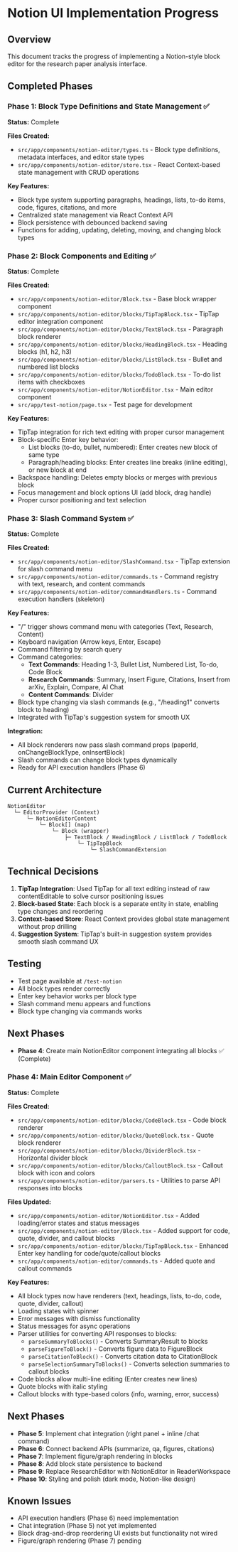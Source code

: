 # Notion UI Implementation Progress

## Overview
This document tracks the progress of implementing a Notion-style block editor for the research paper analysis interface.

## Completed Phases

### Phase 1: Block Type Definitions and State Management ✅
**Status:** Complete

**Files Created:**
- `src/app/components/notion-editor/types.ts` - Block type definitions, metadata interfaces, and editor state types
- `src/app/components/notion-editor/store.tsx` - React Context-based state management with CRUD operations

**Key Features:**
- Block type system supporting paragraphs, headings, lists, to-do items, code, figures, citations, and more
- Centralized state management via React Context API
- Block persistence with debounced backend saving
- Functions for adding, updating, deleting, moving, and changing block types

### Phase 2: Block Components and Editing ✅
**Status:** Complete

**Files Created:**
- `src/app/components/notion-editor/Block.tsx` - Base block wrapper component
- `src/app/components/notion-editor/blocks/TipTapBlock.tsx` - TipTap editor integration component
- `src/app/components/notion-editor/blocks/TextBlock.tsx` - Paragraph block renderer
- `src/app/components/notion-editor/blocks/HeadingBlock.tsx` - Heading blocks (h1, h2, h3)
- `src/app/components/notion-editor/blocks/ListBlock.tsx` - Bullet and numbered list blocks
- `src/app/components/notion-editor/blocks/TodoBlock.tsx` - To-do list items with checkboxes
- `src/app/components/notion-editor/NotionEditor.tsx` - Main editor component
- `src/app/test-notion/page.tsx` - Test page for development

**Key Features:**
- TipTap integration for rich text editing with proper cursor management
- Block-specific Enter key behavior:
  - List blocks (to-do, bullet, numbered): Enter creates new block of same type
  - Paragraph/heading blocks: Enter creates line breaks (inline editing), or new block at end
- Backspace handling: Deletes empty blocks or merges with previous block
- Focus management and block options UI (add block, drag handle)
- Proper cursor positioning and text selection

### Phase 3: Slash Command System ✅
**Status:** Complete

**Files Created:**
- `src/app/components/notion-editor/SlashCommand.tsx` - TipTap extension for slash command menu
- `src/app/components/notion-editor/commands.ts` - Command registry with text, research, and content commands
- `src/app/components/notion-editor/commandHandlers.ts` - Command execution handlers (skeleton)

**Key Features:**
- "/" trigger shows command menu with categories (Text, Research, Content)
- Keyboard navigation (Arrow keys, Enter, Escape)
- Command filtering by search query
- Command categories:
  - **Text Commands**: Heading 1-3, Bullet List, Numbered List, To-do, Code Block
  - **Research Commands**: Summary, Insert Figure, Citations, Insert from arXiv, Explain, Compare, AI Chat
  - **Content Commands**: Divider
- Block type changing via slash commands (e.g., "/heading1" converts block to heading)
- Integrated with TipTap's suggestion system for smooth UX

**Integration:**
- All block renderers now pass slash command props (paperId, onChangeBlockType, onInsertBlock)
- Slash commands can change block types dynamically
- Ready for API execution handlers (Phase 6)

## Current Architecture

```
NotionEditor
  └─ EditorProvider (Context)
      └─ NotionEditorContent
          └─ Block[] (map)
              └─ Block (wrapper)
                  ├─ TextBlock / HeadingBlock / ListBlock / TodoBlock
                      └─ TipTapBlock
                          └─ SlashCommandExtension
```

## Technical Decisions

1. **TipTap Integration**: Used TipTap for all text editing instead of raw contentEditable to solve cursor positioning issues
2. **Block-based State**: Each block is a separate entity in state, enabling type changes and reordering
3. **Context-based Store**: React Context provides global state management without prop drilling
4. **Suggestion System**: TipTap's built-in suggestion system provides smooth slash command UX

## Testing

- Test page available at `/test-notion`
- All block types render correctly
- Enter key behavior works per block type
- Slash command menu appears and functions
- Block type changing via commands works

## Next Phases

- **Phase 4**: Create main NotionEditor component integrating all blocks ✅ (Complete)
### Phase 4: Main Editor Component ✅
**Status:** Complete

**Files Created:**
- `src/app/components/notion-editor/blocks/CodeBlock.tsx` - Code block renderer
- `src/app/components/notion-editor/blocks/QuoteBlock.tsx` - Quote block renderer
- `src/app/components/notion-editor/blocks/DividerBlock.tsx` - Horizontal divider block
- `src/app/components/notion-editor/blocks/CalloutBlock.tsx` - Callout block with icon and colors
- `src/app/components/notion-editor/parsers.ts` - Utilities to parse API responses into blocks

**Files Updated:**
- `src/app/components/notion-editor/NotionEditor.tsx` - Added loading/error states and status messages
- `src/app/components/notion-editor/Block.tsx` - Added support for code, quote, divider, and callout blocks
- `src/app/components/notion-editor/blocks/TipTapBlock.tsx` - Enhanced Enter key handling for code/quote/callout blocks
- `src/app/components/notion-editor/commands.ts` - Added quote and callout commands

**Key Features:**
- All block types now have renderers (text, headings, lists, to-do, code, quote, divider, callout)
- Loading states with spinner
- Error messages with dismiss functionality
- Status messages for async operations
- Parser utilities for converting API responses to blocks:
  - `parseSummaryToBlocks()` - Converts SummaryResult to blocks
  - `parseFigureToBlock()` - Converts figure data to FigureBlock
  - `parseCitationToBlock()` - Converts citation data to CitationBlock
  - `parseSelectionSummaryToBlocks()` - Converts selection summaries to callout blocks
- Code blocks allow multi-line editing (Enter creates new lines)
- Quote blocks with italic styling
- Callout blocks with type-based colors (info, warning, error, success)

## Next Phases

- **Phase 5**: Implement chat integration (right panel + inline /chat command)
- **Phase 6**: Connect backend APIs (summarize, qa, figures, citations)
- **Phase 7**: Implement figure/graph rendering in blocks
- **Phase 8**: Add block state persistence to backend
- **Phase 9**: Replace ResearchEditor with NotionEditor in ReaderWorkspace
- **Phase 10**: Styling and polish (dark mode, Notion-like design)

## Known Issues

- API execution handlers (Phase 6) need implementation
- Chat integration (Phase 5) not yet implemented
- Block drag-and-drop reordering UI exists but functionality not wired
- Figure/graph rendering (Phase 7) pending

